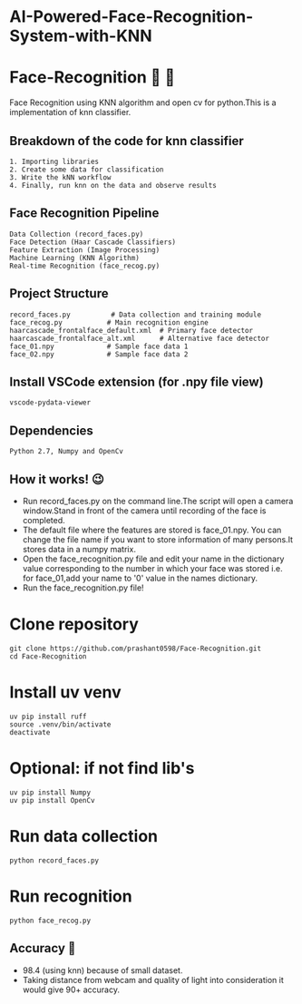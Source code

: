 # AI-Powered-Face-Recognition-System-with-KNN

# Face-Recognition :boy: :movie_camera: 
Face Recognition using KNN algorithm and open cv for python.This is a implementation of knn classifier.
## Breakdown of the code for knn classifier
    1. Importing libraries
    2. Create some data for classification
    3. Write the kNN workflow
    4. Finally, run knn on the data and observe results

## Face Recognition Pipeline
    Data Collection (record_faces.py)
    Face Detection (Haar Cascade Classifiers)
    Feature Extraction (Image Processing)
    Machine Learning (KNN Algorithm)
    Real-time Recognition (face_recog.py)

## Project Structure
    record_faces.py          # Data collection and training module
    face_recog.py           # Main recognition engine
    haarcascade_frontalface_default.xml  # Primary face detector
    haarcascade_frontalface_alt.xml      # Alternative face detector
    face_01.npy             # Sample face data 1
    face_02.npy             # Sample face data 2
## Install VSCode extension (for .npy file view)
    vscode-pydata-viewer
## Dependencies
    Python 2.7, Numpy and OpenCv
## How it works! :wink:  
* Run record_faces.py on the command line.The script will open a camera window.Stand in front of the camera until recording of the face is completed.
* The default file where the features are stored is face_01.npy. You can change the file name if you want to store information of many persons.It stores data in a numpy matrix.
* Open the face_recognition.py file and edit your name in the dictionary value corresponding to the number in which your face was stored i.e. for face_01,add your name to '0' value in the names dictionary.
* Run the face_recognition.py file!


# Clone repository
    git clone https://github.com/prashant0598/Face-Recognition.git
    cd Face-Recognition
# Install uv venv
    uv pip install ruff
    source .venv/bin/activate
    deactivate

# Optional: if not find lib's
    uv pip install Numpy
    uv pip install OpenCv

# Run data collection
    python record_faces.py

# Run recognition
    python face_recog.py
## Accuracy :tada:
   * 98.4 (using knn) because of small dataset. 
   * Taking distance from webcam and quality of light into consideration it would give 90+ accuracy.
